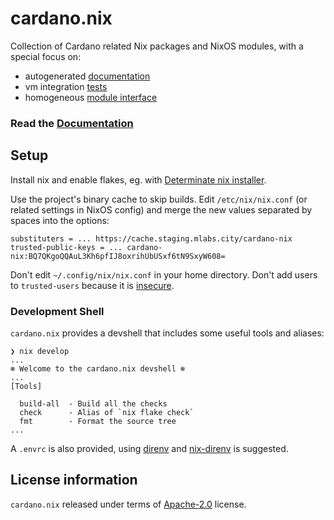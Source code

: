 # cardano.nix

Collection of Cardano related Nix packages and NixOS modules, with a special focus on:

- autogenerated [documentation](https://mlabs-haskell.github.io/cardano.nix/)
- vm integration [tests](tests/)
- homogeneous [module interface](https://mlabs-haskell.github.io/cardano.nix/reference/module-options/globals/)

### Read the [Documentation](https://mlabs-haskell.github.io/cardano.nix/)

## Setup

Install nix and enable flakes, eg. with [Determinate nix installer](https://github.com/DeterminateSystems/nix-installer).

Use the project's binary cache to skip builds. Edit `/etc/nix/nix.conf` (or related settings in NixOS config) and merge the new values separated by spaces into the options:

```
substituters = ... https://cache.staging.mlabs.city/cardano-nix
trusted-public-keys = ... cardano-nix:BQ7QKgoQQAuL3Kh6pfIJ8oxrihUbUSxf6tN9SxyW608=
```

Don't edit `~/.config/nix/nix.conf` in your home directory. Don't add users to `trusted-users` because it is [insecure](https://nixos.org/manual/nix/stable/command-ref/conf-file.html?highlight=trusted-user#conf-trusted-users).

### Development Shell

`cardano.nix` provides a devshell that includes some useful tools and aliases:

```
❯ nix develop
...
❄️ Welcome to the cardano.nix devshell ❄️
...
[Tools]

  build-all  - Build all the checks
  check      - Alias of `nix flake check`
  fmt        - Format the source tree
...
```

A `.envrc` is also provided, using [direnv]() and [nix-direnv](https://github.com/nix-community/nix-direnv) is suggested.

## License information

`cardano.nix` released under terms of [Apache-2.0](LICENSES/Apache-2.0.txt) license.

